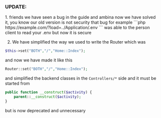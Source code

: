 <h3> UPDATE: </h3>
1. friends we have seen a bug in the guide and ambina now we have solved it, 
   you know our old version is not security that bug for example 
   ```php
   https://example.com/?load=../Application/.env
   ```
   was able to the person 
   client to read your .env but now it is secure 

2. We have simplified the way we used to write the Router which was 
```php
$this->set("BOTH","/","Home::Index");
```
and now we have made it like this
```php
Router::set("BOTH","/","Home::Index");
```
and simplified the backend classes in the `Controllers/*` side and it must be started from

```php
public function __construct($activity) {
    parent::__construct($activity);
}
```
but is now deprecated and unnecessary